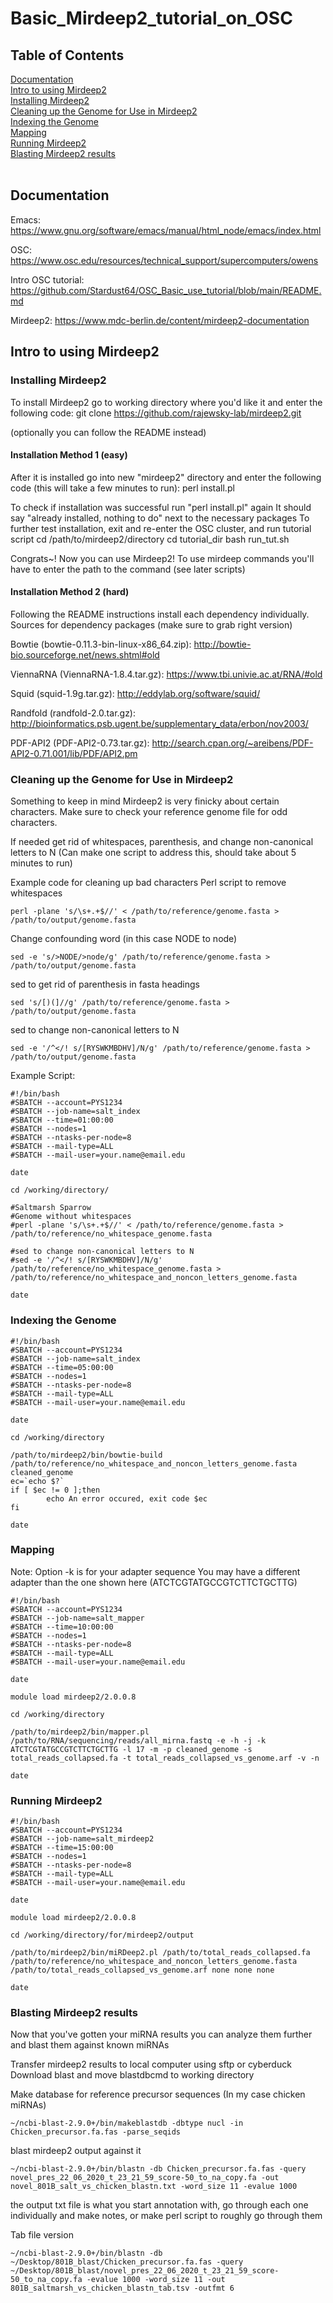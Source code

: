 # Basic_Mirdeep2_tutorial_on_OSC

## Table of Contents
<a href="#Documentation">Documentation</a></br>
<a href="#Intro to using Mirdeep2">Intro to using Mirdeep2</a></br>
<a href="#Installing Mirdeep2">Installing Mirdeep2</a></br>
<a href="#Cleaning up the Genome for Use in Mirdeep2">Cleaning up the Genome for Use in Mirdeep2</a></br>
<a href="#Indexing the Genome">Indexing the Genome</a></br>
<a href="#Mapping">Mapping</a></br>
<a href="#Running Mirdeep2">Running Mirdeep2</a></br>
<a href="#Blasting Mirdeep2 results">Blasting Mirdeep2 results</a></br>
</br>

## <a name="Documentation">Documentation</a>
Emacs: https://www.gnu.org/software/emacs/manual/html_node/emacs/index.html

OSC: https://www.osc.edu/resources/technical_support/supercomputers/owens

Intro OSC tutorial: https://github.com/Stardust64/OSC_Basic_use_tutorial/blob/main/README.md

Mirdeep2: https://www.mdc-berlin.de/content/mirdeep2-documentation

## <a name="Intro to using Mirdeep2">Intro to using Mirdeep2</a>

### <a name="Installing Mirdeep2">Installing Mirdeep2</a>

To install Mirdeep2 go to working directory where you'd like it and enter the following code:
git clone https://github.com/rajewsky-lab/mirdeep2.git

(optionally you can follow the README instead)

#### Installation Method 1 (easy)

After it is installed go into new "mirdeep2" directory and enter the following code (this will take a few minutes to run):
perl install.pl

To check if installation was successful run "perl install.pl" again
It should say "already installed, nothing to do" next to the necessary packages
To further test installation, exit and re-enter the OSC cluster, and run tutorial script
cd /path/to/mirdeep2/directory
cd tutorial_dir
bash run_tut.sh

Congrats~! Now you can use Mirdeep2! To use mirdeep commands you'll have to enter the path to the command (see later scripts)

#### Installation Method 2 (hard)

Following the README instructions install each dependency individually.
Sources for dependency packages (make sure to grab right version)

Bowtie (bowtie-0.11.3-bin-linux-x86_64.zip): http://bowtie-bio.sourceforge.net/news.shtml#old

ViennaRNA (ViennaRNA-1.8.4.tar.gz): https://www.tbi.univie.ac.at/RNA/#old

Squid (squid-1.9g.tar.gz): http://eddylab.org/software/squid/

Randfold (randfold-2.0.tar.gz): http://bioinformatics.psb.ugent.be/supplementary_data/erbon/nov2003/

PDF-API2 (PDF-API2-0.73.tar.gz): http://search.cpan.org/~areibens/PDF-API2-0.71.001/lib/PDF/API2.pm


### <a name="Cleaning up the Genome for Use in Mirdeep2">Cleaning up the Genome for Use in Mirdeep2</a>

Something to keep in mind
Mirdeep2 is very finicky about certain characters. Make sure to check your reference genome file for odd characters.

If needed get rid of whitespaces, parenthesis, and change non-canonical letters to N
(Can make one script to address this, should take about 5 minutes to run)

Example code for cleaning up bad characters
Perl script to remove whitespaces
```{bash eval=FALSE}
perl -plane 's/\s+.+$//' < /path/to/reference/genome.fasta > /path/to/output/genome.fasta
```

Change confounding word (in this case NODE to node)
```{bash eval=FALSE}
sed -e 's/>NODE/>node/g' /path/to/reference/genome.fasta > /path/to/output/genome.fasta
```

sed to get rid of parenthesis in fasta headings
```{bash eval=FALSE}
sed 's/[)(]//g' /path/to/reference/genome.fasta > /path/to/output/genome.fasta
```
sed to change non-canonical letters to N
```{bash eval=FALSE}
sed -e '/^</! s/[RYSWKMBDHV]/N/g' /path/to/reference/genome.fasta > /path/to/output/genome.fasta
```

Example Script:
```{bash eval=FALSE}
#!/bin/bash
#SBATCH --account=PYS1234
#SBATCH --job-name=salt_index
#SBATCH --time=01:00:00
#SBATCH --nodes=1
#SBATCH --ntasks-per-node=8
#SBATCH --mail-type=ALL
#SBATCH --mail-user=your.name@email.edu

date

cd /working/directory/

#Saltmarsh Sparrow
#Genome without whitespaces
#perl -plane 's/\s+.+$//' < /path/to/reference/genome.fasta > /path/to/reference/no_whitespace_genome.fasta

#sed to change non-canonical letters to N
#sed -e '/^</! s/[RYSWKMBDHV]/N/g' /path/to/reference/no_whitespace_genome.fasta > /path/to/reference/no_whitespace_and_noncon_letters_genome.fasta

date
```


### <a name="Indexing the Genome">Indexing the Genome</a>

```{bash eval=FALSE}
#!/bin/bash
#SBATCH --account=PYS1234
#SBATCH --job-name=salt_index
#SBATCH --time=05:00:00
#SBATCH --nodes=1
#SBATCH --ntasks-per-node=8
#SBATCH --mail-type=ALL
#SBATCH --mail-user=your.name@email.edu

date

cd /working/directory

/path/to/mirdeep2/bin/bowtie-build /path/to/reference/no_whitespace_and_noncon_letters_genome.fasta cleaned_genome
ec=`echo $?`
if [ $ec != 0 ];then
        echo An error occured, exit code $ec
fi

date
```

### <a name="Mapping">Mapping</a>

Note: Option -k is for your adapter sequence You may have a different
adapter than the one shown here (ATCTCGTATGCCGTCTTCTGCTTG)

```{bash eval=FALSE}
#!/bin/bash
#SBATCH --account=PYS1234
#SBATCH --job-name=salt_mapper
#SBATCH --time=10:00:00
#SBATCH --nodes=1
#SBATCH --ntasks-per-node=8
#SBATCH --mail-type=ALL
#SBATCH --mail-user=your.name@email.edu

date

module load mirdeep2/2.0.0.8

cd /working/directory

/path/to/mirdeep2/bin/mapper.pl /path/to/RNA/sequencing/reads/all_mirna.fastq -e -h -j -k ATCTCGTATGCCGTCTTCTGCTTG -l 17 -m -p cleaned_genome -s total_reads_collapsed.fa -t total_reads_collapsed_vs_genome.arf -v -n

date
```

### <a name="Running Mirdeep2">Running Mirdeep2</a>

```{bash eval=FALSE}
#!/bin/bash
#SBATCH --account=PYS1234
#SBATCH --job-name=salt_mirdeep2
#SBATCH --time=15:00:00
#SBATCH --nodes=1
#SBATCH --ntasks-per-node=8
#SBATCH --mail-type=ALL
#SBATCH --mail-user=your.name@email.edu

date

module load mirdeep2/2.0.0.8

cd /working/directory/for/mirdeep2/output

/path/to/mirdeep2/bin/miRDeep2.pl /path/to/total_reads_collapsed.fa /path/to/reference/no_whitespace_and_noncon_letters_genome.fasta /path/to/total_reads_collapsed_vs_genome.arf none none none

date
```

### <a name="Blasting Mirdeep2 results">Blasting Mirdeep2 results</a>

Now that you've gotten your miRNA results you can analyze them further and blast them against known miRNAs

Transfer mirdeep2 results to local computer using sftp or cyberduck
Download blast and move blastdbcmd to working directory

Make database for reference precursor sequences (In my case chicken miRNAs)
```{bash eval=FALSE}
~/ncbi-blast-2.9.0+/bin/makeblastdb -dbtype nucl -in Chicken_precursor.fa.fas -parse_seqids
```

blast mirdeep2 output against it
```{bash eval=FALSE}
~/ncbi-blast-2.9.0+/bin/blastn -db Chicken_precursor.fa.fas -query novel_pres_22_06_2020_t_23_21_59_score-50_to_na_copy.fa -out novel_801B_salt_vs_chicken_blastn.txt -word_size 11 -evalue 1000
```

the output txt file is what you start annotation with, go through each one individually and make notes, or make perl script to roughly go through them

Tab file version
```{bash eval=FALSE}
~/ncbi-blast-2.9.0+/bin/blastn -db ~/Desktop/801B_blast/Chicken_precursor.fa.fas -query ~/Desktop/801B_blast/novel_pres_22_06_2020_t_23_21_59_score-50_to_na_copy.fa -evalue 1000 -word_size 11 -out 801B_saltmarsh_vs_chicken_blastn_tab.tsv -outfmt 6
```
